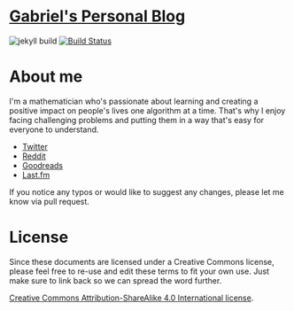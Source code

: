 # [Gabriel's Personal Blog](http://g4brielvs.github.io)

![jekyll build](https://github.com/g4brielvs/g4brielvs.github.io/workflows/jekyll%20build/badge.svg) 
[![Build Status](https://travis-ci.org/g4brielvs/g4brielvs.github.io.svg?branch=master)](https://travis-ci.org/g4brielvs/g4brielvs.github.io)

# About me 

I'm a mathematician who's passionate about learning and creating a positive impact on people's lives one algorithm at a time. That's why I enjoy facing challenging problems and putting them in a way that's easy for everyone to understand.

- [Twitter](https://twitter.com/g4brielvs)
- [Reddit](https://reddit.com/user/g4brielvs)
- [Goodreads](https://goodreads.com/g4brielvs)
- [Last.fm](http://lastfm.com/user/g4brielvs)

If you notice any typos or would like to suggest any changes, please let me know via pull request.

# License

Since these documents are licensed under a Creative Commons license, please feel free to re-use and edit these terms to fit your own use. Just make sure to link back so we can spread the word further.

[Creative Commons Attribution-ShareAlike 4.0 International license](http://creativecommons.org/licenses/by-sa/4.0/).
